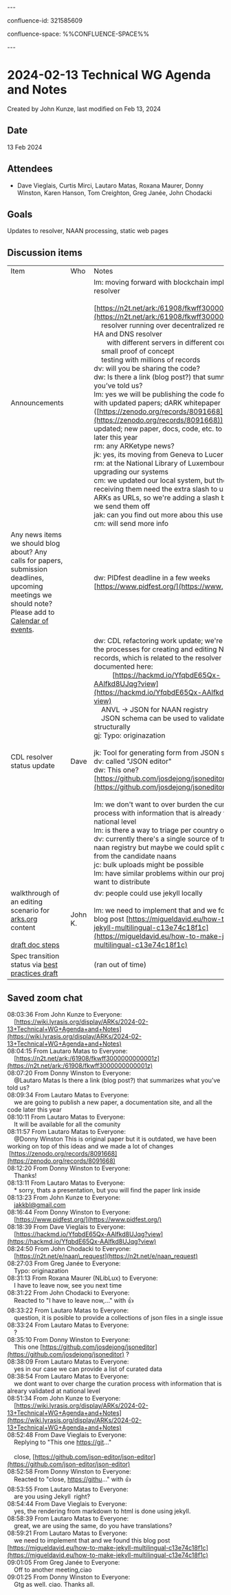 \---

confluence-id: 321585609

confluence-space: %%CONFLUENCE-SPACE%%

\---

2024-02-13 Technical WG Agenda and Notes
========================================

Created by John Kunze, last modified on Feb 13, 2024

Date
----

13 Feb 2024

Attendees
---------

*   Dave Vieglais, Curtis Mirci, Lautaro Matas, Roxana Maurer, Donny Winston, Karen Hanson, Tom Creighton, Greg Janée, John Chodacki

Goals
-----

Updates to resolver, NAAN processing, static web pages

Discussion items
----------------

|     |     |     |
| --- | --- | --- |
| Item | Who | Notes |
| Announcements |     | lm: moving forward with blockchain implementation resolver  <br>      [https://n2t.net/ark:/61908/fkwff3000000000001z](https://n2t.net/ark:/61908/fkwff3000000000001z)  <br>    resolver running over decentralized resolver with HA and DNS resolver  <br>       with different servers in different countries  <br>    small proof of concept  <br>    testing with millions of records  <br>dv: will you be sharing the code?  <br>dw: Is there a link (blog post?) that summarizes what you’ve told us?  <br>lm: yes we will be publishing the code for this, along with updated papers; dARK whitepaper ([https://zenodo.org/records/8091668](https://zenodo.org/records/8091668)) has been updated; new paper, docs, code, etc. to be published later this year  <br>rm: any ARKetype news?  <br>jk: yes, its moving from Geneva to Lucerne  <br>rm: at the National Library of Luxembourg, we are upgrading our systems  <br>cm: we updated our local system, but the people receiving them need the extra slash to use their ARKs as URLs, so we're adding a slash back when we send them off  <br>jak: can you find out more abou this use case?  <br>cm: will send more info |
| Any news items we should blog about? Any calls for papers, submission deadlines, upcoming meetings we should note? Please add to [Calendar of events](Calendar-of-events_208341505.html). |     | dw: PIDfest deadline in a few weeks [https://www.pidfest.org/](https://www.pidfest.org/) |
| CDL resolver status update | Dave | dw: CDL refactoring work update; we're working on the processes for creating and editing NAAN records, which is related to the resolver changes, documented here:       <br>          [https://hackmd.io/YfqbdE65Qx-AAlfkd8UJqg?view](https://hackmd.io/YfqbdE65Qx-AAlfkd8UJqg?view)  <br>    ANVL -> JSON for NAAN registry  <br>    JSON schema can be used to validate records structurally  <br>gj: Typo: originazation<br><br>jk: Tool for generating form from JSON schema?  <br>dv: called "JSON editor"  <br>dw: This one? [https://github.com/josdejong/jsoneditor](https://github.com/josdejong/jsoneditor)<br><br>lm: we don't want to over burden the curation process with information that is already validated at national level  <br>lm: is there a way to triage per country or region?  <br>dv: currently there's a single source of truth for the naan registry but maybe we could split out blocks from the candidate naans  <br>jc: bulk uploads might be possible  <br>lm: have similar problems within our project and want to distribute |
| walkthrough of an editing scenario for [arks.org](http://arks.org) content<br><br>[draft doc steps](https://docs.google.com/document/d/13KIygiQ6zWpRfTiLeEru-x5oFsJZb4YW6qbSmVHhkkE/edit?usp=sharing) | John K. | dv: people could use jekyll locally<br><br>lm: we need to implement that and we found this blog post [https://migueldavid.eu/how-to-make-jekyll-multilingual-c13e74c18f1c](https://migueldavid.eu/how-to-make-jekyll-multilingual-c13e74c18f1c) |
| Spec transition status via [best practices draft](https://docs.google.com/document/d/1UOKurRlY54GWoTbr2Nte0Qlp80ap50GJXsqNJqjnwGg/edit?usp=sharing) |     | (ran out of time) |

Saved zoom chat
---------------

08:03:36 From John Kunze to Everyone:  
    [https://wiki.lyrasis.org/display/ARKs/2024-02-13+Technical+WG+Agenda+and+Notes](https://wiki.lyrasis.org/display/ARKs/2024-02-13+Technical+WG+Agenda+and+Notes)  
08:04:15 From Lautaro Matas to Everyone:  
    [https://n2t.net/ark:/61908/fkwff3000000000001z](https://n2t.net/ark:/61908/fkwff3000000000001z)  
08:07:20 From Donny Winston to Everyone:  
    @Lautaro Matas Is there a link (blog post?) that summarizes what you’ve told us?  
08:09:34 From Lautaro Matas to Everyone:  
    we are going to publish a new paper, a documentation site, and all the code later this year  
08:10:11 From Lautaro Matas to Everyone:  
    It will be available for all the comunity  
08:11:57 From Lautaro Matas to Everyone:  
    @Donny Winston This is original paper but it is outdated, we have been working on top of this ideas and we made a lot of changes  [https://zenodo.org/records/8091668](https://zenodo.org/records/8091668)  
08:12:20 From Donny Winston to Everyone:  
    Thanks!  
08:13:11 From Lautaro Matas to Everyone:  
    \* sorry, thats a presentation, but you will find the paper link inside  
08:13:23 From John Kunze to Everyone:  
    [jakkbl@gmail.com](mailto:jakkbl@gmail.com)  
08:16:44 From Donny Winston to Everyone:  
    [https://www.pidfest.org/](https://www.pidfest.org/)  
08:18:39 From Dave Vieglais to Everyone:  
    [https://hackmd.io/YfqbdE65Qx-AAlfkd8UJqg?view](https://hackmd.io/YfqbdE65Qx-AAlfkd8UJqg?view)  
08:24:50 From John Chodacki to Everyone:  
    [https://n2t.net/e/naan\_request](https://n2t.net/e/naan_request)  
08:27:03 From Greg Janée to Everyone:  
    Typo: originazation  
08:31:13 From Roxana Maurer (NLibLux) to Everyone:  
    I have to leave now, see you next time  
08:31:22 From John Chodacki to Everyone:  
    Reacted to "I have to leave now,..." with 👍  
08:33:22 From Lautaro Matas to Everyone:  
    question, it is posible to provide a collections of json files in a single issue  
08:33:24 From Lautaro Matas to Everyone:  
    ?  
08:35:10 From Donny Winston to Everyone:  
    This one [https://github.com/josdejong/jsoneditor](https://github.com/josdejong/jsoneditor) ?  
08:38:09 From Lautaro Matas to Everyone:  
    yes in our case we can provide a list of curated data  
08:38:54 From Lautaro Matas to Everyone:  
    we dont want to over charge the curation process with information that is alreary validated at national level  
08:51:34 From John Kunze to Everyone:  
    [https://wiki.lyrasis.org/display/ARKs/2024-02-13+Technical+WG+Agenda+and+Notes](https://wiki.lyrasis.org/display/ARKs/2024-02-13+Technical+WG+Agenda+and+Notes)  
08:52:48 From Dave Vieglais to Everyone:  
    Replying to "This one [https://git](https://git)..."  
      
    close, [https://github.com/json-editor/json-editor](https://github.com/json-editor/json-editor)  
08:52:58 From Donny Winston to Everyone:  
    Reacted to "close, [https://githu](https://githu)..." with 👍  
08:53:55 From Lautaro Matas to Everyone:  
    are you using Jekyll  right?  
08:54:44 From Dave Vieglais to Everyone:  
    yes, the rendering from markdown to html is done using jekyll.  
08:58:39 From Lautaro Matas to Everyone:  
    great, we are using the same, do you have translations?  
08:59:21 From Lautaro Matas to Everyone:  
    we need to implement that and we found this blog post [https://migueldavid.eu/how-to-make-jekyll-multilingual-c13e74c18f1c](https://migueldavid.eu/how-to-make-jekyll-multilingual-c13e74c18f1c)  
09:01:05 From Greg Janée to Everyone:  
    Off to another meeting,ciao  
09:01:25 From Donny Winston to Everyone:  
    Gtg as well. ciao. Thanks all.